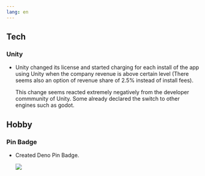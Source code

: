```yaml
---
lang: en
---
```


## Tech

### Unity

- Unity changed its license and started charging for each install of the app using Unity when the company revenue is above certain level (There seems also an option of revenue share of 2.5% instead of install fees).

  This change seems reacted extremely negatively from the developer commmunity of Unity. Some already declared the switch to other engines such as godot.

## Hobby

### Pin Badge

- Created Deno Pin Badge.

  <img src="http://times-kt3k.s3-website-ap-northeast-1.amazonaws.com/images/deno-pin-badge.jpg" />

